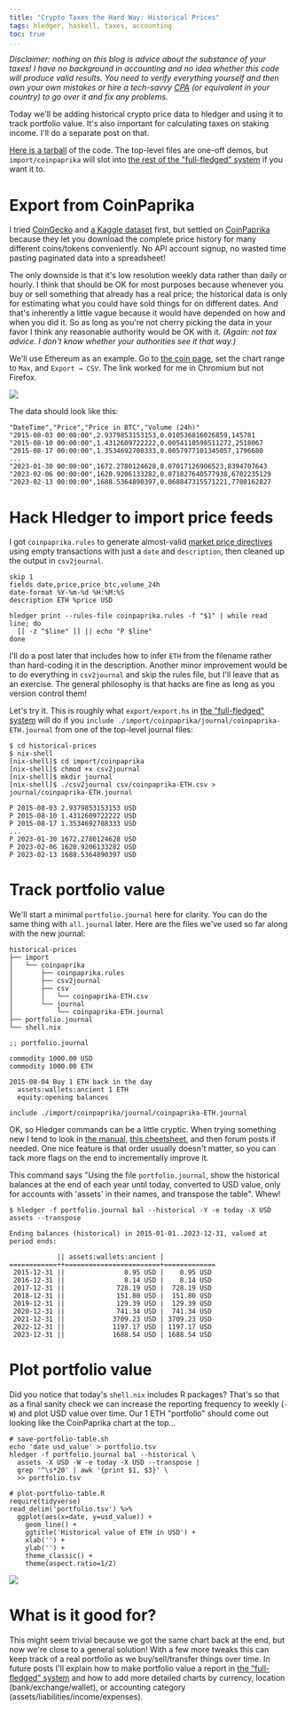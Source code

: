 ```yaml
---
title: "Crypto Taxes the Hard Way: Historical Prices"
tags: hledger, haskell, taxes, accounting
toc: true
...
```


*Disclaimer: nothing on this blog is advice about the substance of your taxes! I have no background in accounting and no idea whether this code will produce valid results. You need to verify everything yourself and then own your own mistakes or hire a tech-savvy [CPA][cpa] (or equivalent in your country) to go over it and fix any problems.*

Today we'll be adding historical crypto price data to hledger and using it to track portfolio value.
It's also important for calculating taxes on staking income. I'll do a separate post on that.

[Here is a tarball][tar] of the code.
The top-level files are one-off demos, but `import/coinpaprika` will slot into [the rest of the "full-fledged" system][ctthw] if you want it to.

# Export from CoinPaprika

I tried [CoinGecko][cghd] and [a Kaggle dataset][ccph] first, but settled on [CoinPaprika][cpp] because
they let you download the complete price history for many different coins/tokens conveniently.
No API account signup, no wasted time pasting paginated data into a spreadsheet!

The only downside is that it's low resolution weekly data rather than daily or hourly.
I think that should be OK for most purposes because whenever you buy or sell something that already has a real price; the historical data is only for estimating what you could have sold things for on different dates. And that's inherently a little vague because it would have depended on how and when you did it. So as long as you're not cherry picking the data in your favor I think any reasonable authority would be OK with it. *(Again: not tax advice. I don't know whether your authorities see it that way.)*

We'll use Ethereum as an example.
Go to [the coin page][eth], set the chart range to `Max`, and `Export → CSV`.
The link worked for me in Chromium but not Firefox.

![](eth-price-csv-med.png)

The data should look like this:

~~~{ .txt }
"DateTime","Price","Price in BTC","Volume (24h)"
"2015-08-03 00:00:00",2.9379853153153,0.010536816026859,145781
"2015-08-10 00:00:00",1.4312609722222,0.0054110598511272,2518067
"2015-08-17 00:00:00",1.3534692708333,0.0057977101345057,1796680
...
"2023-01-30 00:00:00",1672.2780124628,0.07017126906523,8394707643
"2023-02-06 00:00:00",1620.9206133282,0.071827640577938,6702235129
"2023-02-13 00:00:00",1688.5364890397,0.068847315571221,7708162827
~~~

# Hack Hledger to import price feeds

I got `coinpaprika.rules` to generate almost-valid [market price directives][hmp] using empty transactions with just a `date` and `description`, then cleaned up the output in `csv2journal`.

~~~{ .txt }
skip 1
fields date,price,price_btc,volume_24h
date-format %Y-%m-%d %H:%M:%S
description ETH %price USD
~~~

~~~{ .bash }
hledger print --rules-file coinpaprika.rules -f "$1" | while read line; do
  [[ -z "$line" ]] || echo "P $line"
done
~~~

I'll do a post later that includes how to infer `ETH` from the filename rather than hard-coding it in the description.
Another minor improvement would be to do everything in `csv2journal` and skip the rules file, but I'll leave that as an exercise. The general philosophy is that hacks are fine as long as you version control them!

Let's try it.
This is roughly what `export/export.hs` in [the "full-fledged" system][ctthw] will do if you `include ./import/coinpaprika/journal/coinpaprika-ETH.journal` from one of the top-level journal files:

~~~{ .bash }
$ cd historical-prices
$ nix-shell
[nix-shell]$ cd import/coinpaprika
[nix-shell]$ chmod +x csv2journal
[nix-shell]$ mkdir journal
[nix-shell]$ ./csv2journal csv/coinpaprika-ETH.csv > journal/coinpaprika-ETH.journal
~~~

~~~{ .txt }
P 2015-08-03 2.9379853153153 USD
P 2015-08-10 1.4312609722222 USD
P 2015-08-17 1.3534692708333 USD
...
P 2023-01-30 1672.2780124628 USD
P 2023-02-06 1620.9206133282 USD
P 2023-02-13 1688.5364890397 USD
~~~

# Track portfolio value

We'll start a minimal `portfolio.journal` here for clarity.
You can do the same thing with `all.journal` later.
Here are the files we've used so far along with the new journal:

~~~{ .txt }
historical-prices
├── import
│   └── coinpaprika
│       ├── coinpaprika.rules
│       ├── csv2journal
│       ├── csv
│       │   └── coinpaprika-ETH.csv
│       └── journal
│           └── coinpaprika-ETH.journal
├── portfolio.journal
└── shell.nix
~~~

~~~{ .txt }
;; portfolio.journal

commodity 1000.00 USD
commodity 1000.00 ETH

2015-08-04 Buy 1 ETH back in the day
  assets:wallets:ancient 1 ETH
  equity:opening balances

include ./import/coinpaprika/journal/coinpaprika-ETH.journal
~~~

OK, so Hledger commands can be a little cryptic.
When trying something new I tend to look in [the manual][hlm], [this cheetsheet][hcs], and then forum posts if needed.
One nice feature is that order usually doesn't matter, so you can tack more flags on the end to incrementally improve it.

This command says "Using the file `portfolio.journal`, show the historical balances at the end of each year until today, converted to USD value, only for accounts with 'assets' in their names, and transpose the table". Whew!

~~~{ .txt }
$ hledger -f portfolio.journal bal --historical -Y -e today -X USD assets --transpose

Ending balances (historical) in 2015-01-01..2023-12-31, valued at period ends:

            || assets:wallets:ancient |             
============++========================+=============
 2015-12-31 ||               0.95 USD |    0.95 USD 
 2016-12-31 ||               8.14 USD |    8.14 USD 
 2017-12-31 ||             728.19 USD |  728.19 USD 
 2018-12-31 ||             151.80 USD |  151.80 USD 
 2019-12-31 ||             129.39 USD |  129.39 USD 
 2020-12-31 ||             741.34 USD |  741.34 USD 
 2021-12-31 ||            3709.23 USD | 3709.23 USD 
 2022-12-31 ||            1197.17 USD | 1197.17 USD 
 2023-12-31 ||            1688.54 USD | 1688.54 USD 
~~~

# Plot portfolio value

Did you notice that today's `shell.nix` includes R packages?
That's so that as a final sanity check we can increase the reporting frequency to weekly (`-W`) and plot USD value over time. Our 1 ETH "portfolio" should come out looking like the CoinPaprika chart at the top...

~~~{ .bash }
# save-portfolio-table.sh
echo 'date usd_value' > portfolio.tsv
hledger -f portfolio.journal bal --historical \
  assets -X USD -W -e today -X USD --transpose |
  grep '^\s*20' | awk '{print $1, $3}' \
  >> portfolio.tsv
~~~

~~~{ .R }
# plot-portfolio-table.R
require(tidyverse)
read_delim('portfolio.tsv') %>%
  ggplot(aes(x=date, y=usd_value)) +
    geom_line() +
    ggtitle('Historical value of ETH in USD') +
    xlab('') +
    ylab('') +
    theme_classic() +
    theme(aspect.ratio=1/2)
~~~

![](eth-historical-plot.png)

# What is it good for?

This might seem trivial because we got the same chart back at the end, but now we're close to a general solution! With a few more tweaks this can keep track of a real portfolio as we buy/sell/transfer things over time. In future posts I'll explain how to make portfolio value a report in [the "full-fledged" system][ctthw] and how to add more detailed charts by currency, location (bank/exchange/wallet), or accounting category (assets/liabilities/income/expenses).

[cpa]: https://www.investopedia.com/terms/c/cpa.asp
[ccph]: https://www.kaggle.com/datasets/sudalairajkumar/cryptocurrencypricehistory
[cghd]: https://www.coingecko.com/en/coins/bitcoin/historical_data
[cpp]: https://coinpaprika.com/
[eth]: https://coinpaprika.com/coin/eth-ethereum/
[hlm]: https://hledger.org/1.28/hledger.html
[hmp]: https://hledger.org/1.28/hledger.html#market-prices
[hcs]: https://devhints.io/hledger
[ctthw]: /posts/2023/02/18/crypto-taxes-the-hard-way
[tar]: historical-prices.tar
